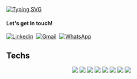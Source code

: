 [![Typing SVG](https://readme-typing-svg.herokuapp.com/?color=00bfbf&size=35&center=true&vCenter=true&width=1000&lines=HELLO,+MY+NAME+is+Matheus+Freire+Bezerra;I'm+19+years+old;I+am+from+Recife,+PE;Be+Welcome!+:%29)](https://git.io/typing-svg)

#### Let's get in touch!
[![Linkedin](https://img.shields.io/badge/LinkedIn-0077B5?style=for-the-badge&logo=linkedin&logoColor=white)](https://www.linkedin.com/in/matheus-bezerra-435a30234/)&nbsp;
[![Gmail](https://img.shields.io/badge/Gmail-FFFFFF.svg?&style=for-the-badge&logo=gmail&logoColor=23DC322F)](mailto:matheusbezerra.office@gmail.com)&nbsp;
[![WhatsApp](https://img.shields.io/badge/WhatsApp-25D366?style=for-the-badge&logo=whatsapp&logoColor=white)](https://wa.me/5581998681689)
## Techs

<center>

<div text-align="justify">

<img src="https://img.shields.io/badge/Python-20232A?style=for-the-badge&logo=Python&logoColor=61DAFB" />
<img src="https://img.shields.io/badge/Java-20232A?style=for-the-badge&logo=java&logoColor=61DAFB"/>
<img src="https://img.shields.io/badge/Js-20232A?style=for-the-badge&logo=Javascript&logoColor=61DAFB" />
   

<img src="https://img.shields.io/badge/html5-20232A?style=for-the-badge&logo=html5&logoColor=61DAFB" />
<img src="https://img.shields.io/badge/css3-20232A?style=for-the-badge&logo=css3&logoColor=61DAFB" />

<img src="https://img.shields.io/badge/Figma-20232A?style=for-the-badge&logo=Figma&logoColor=61DAFB" />    

<img src="https://img.shields.io/badge/MySql-20232A?style=for-the-badge&logo=mysql&logoColor=61DAFB" />  
  
<img src="https://img.shields.io/badge/Git-20232A?style=for-the-badge&logo=git&logoColor=61DAFB"/> 

</div>
  
</center>